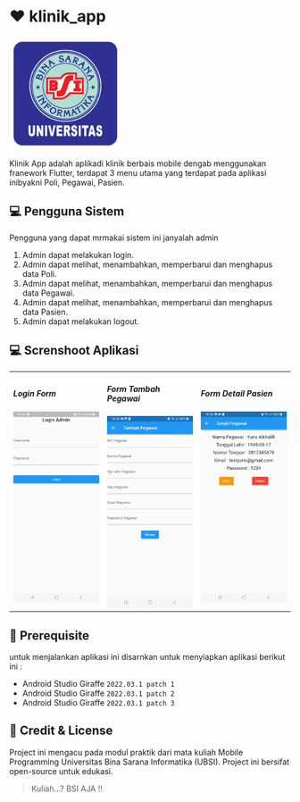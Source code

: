 # ❤️ klinik_app

<img src="assets/img/logo_ubsi.png/" width="200px" alt=""><br>

Klinik App adalah aplikadi klinik berbais mobile dengab menggunakan franework Flutter,
terdapat 3 menu utama yang terdapat pada aplikasi inibyakni Poli, Pegawai, Pasien.

## 💻 Pengguna Sistem

Pengguna yang dapat mrmakai sistem ini janyalah admin

<ol>
  <li>Admin dapat melakukan login.</li>
  <li>Admin dapat melihat, menambahkan, memperbarui dan menghapus data Poli.</li>
  <li>Admin dapat melihat, menambahkan, memperbarui dan menghapus data Pegawai.</li>
  <li>Admin dapat melihat, menambahkan, memperbarui dan menghapus data Pasien.</li>
  <li>Admin dapat melakukan logout.</li>
</ol>

## 💻 Screnshoot Aplikasi

<table width="100%">
  <tbody>
    <tr>
      <td width="33%">
        <h5 style="text-align; center">Login Form</h5>
        <img src="assets/img/login_page.jpg" alt="" /><br />
      </td>
      <td width="33%">
        <h5 style="text-align; center">Form Tambah Pegawai</h5>
        <img src="assets/img/pegawai_page.jpg" alt="" /><br />
      </td>
      <td width="33%">
        <h5 style="text-align; center">Form Detail Pasien</h5>
        <img src="assets/img/detail_pegawai_page.jpg" alt="" /><br />
      </td>
    </tr>
  </tbody>
</table>

## 📝 Prerequisite

untuk menjalankan aplikasi ini disarnkan untuk menyiapkan aplikasi berikut ini :

- Android Studio Giraffe <code>2022.03.1 patch 1</code>
- Android Studio Giraffe <code>2022.03.1 patch 2</code>
- Android Studio Giraffe <code>2022.03.1 patch 3</code>

## 📜 Credit & License

Project ini mengacu pada modul praktik dari mata kuliah Mobile Programming Universitas Bina Sarana Informatika (UBSI). Project ini bersifat open-source untuk edukasi.

<blockquote>Kuliah...? BSI AJA !!</blockquote>
